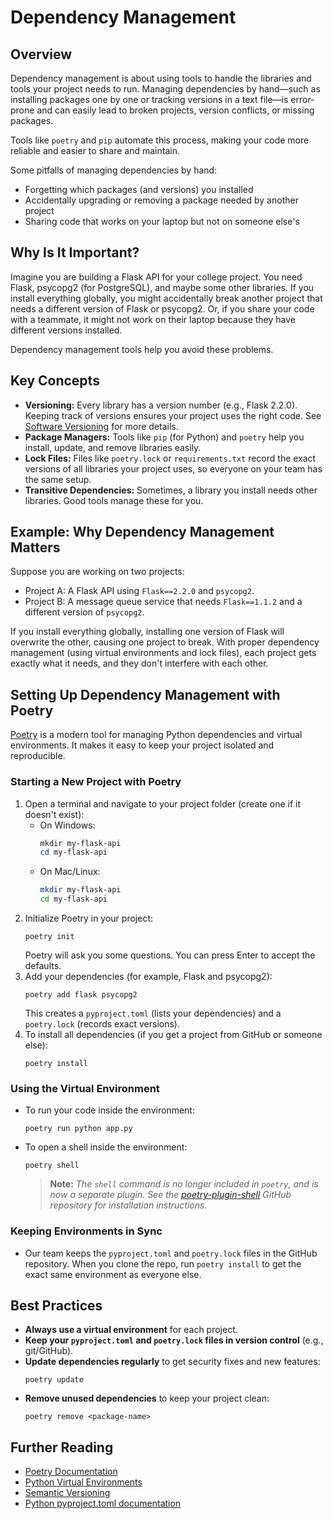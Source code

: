 # Dependency Management

## Overview

Dependency management is about using tools to handle the libraries and tools your project needs to run. Managing dependencies by hand—such as installing packages one by one or tracking versions in a text file—is error-prone and can easily lead to broken projects, version conflicts, or missing packages.

Tools like `poetry` and `pip` automate this process, making your code more reliable and easier to share and maintain.

Some pitfalls of managing dependencies by hand:
- Forgetting which packages (and versions) you installed
- Accidentally upgrading or removing a package needed by another project
- Sharing code that works on your laptop but not on someone else's

## Why Is It Important?

Imagine you are building a Flask API for your college project. You need Flask, psycopg2 (for PostgreSQL), and maybe some other libraries. If you install everything globally, you might accidentally break another project that needs a different version of Flask or psycopg2. Or, if you share your code with a teammate, it might not work on their laptop because they have different versions installed.

Dependency management tools help you avoid these problems.

## Key Concepts

- **Versioning:** Every library has a version number (e.g., Flask 2.2.0). Keeping track of versions ensures your project uses the right code. See [Software Versioning](../../contributors/training/software-versioning.md) for more details.
- **Package Managers:** Tools like `pip` (for Python) and `poetry` help you install, update, and remove libraries easily.
- **Lock Files:** Files like `poetry.lock` or `requirements.txt` record the exact versions of all libraries your project uses, so everyone on your team has the same setup.
- **Transitive Dependencies:** Sometimes, a library you install needs other libraries. Good tools manage these for you.

## Example: Why Dependency Management Matters

Suppose you are working on two projects:
- Project A: A Flask API using `Flask==2.2.0` and `psycopg2`.
- Project B: A message queue service that needs `Flask==1.1.2` and a different version of `psycopg2`.

If you install everything globally, installing one version of Flask will overwrite the other, causing one project to break. With proper dependency management (using virtual environments and lock files), each project gets exactly what it needs, and they don't interfere with each other.

## Setting Up Dependency Management with Poetry

[Poetry](https://python-poetry.org/docs/) is a modern tool for managing Python dependencies and virtual environments. It makes it easy to keep your project isolated and reproducible.

### Starting a New Project with Poetry

1. Open a terminal and navigate to your project folder (create one if it doesn't exist):
   - On Windows:
     ```powershell
     mkdir my-flask-api
     cd my-flask-api
     ```
   - On Mac/Linux:
     ```bash
     mkdir my-flask-api
     cd my-flask-api
     ```
2. Initialize Poetry in your project:
   ```
   poetry init
   ```
   Poetry will ask you some questions. You can press Enter to accept the defaults.
3. Add your dependencies (for example, Flask and psycopg2):
   ```
   poetry add flask psycopg2
   ```
   This creates a `pyproject.toml` (lists your dependencies) and a `poetry.lock` (records exact versions).
4. To install all dependencies (if you get a project from GitHub or someone else):
   ```
   poetry install
   ```

### Using the Virtual Environment
- To run your code inside the environment:
  ```
  poetry run python app.py
  ```
- To open a shell inside the environment:
  ```
  poetry shell
  ```
  > **Note:** _The `shell` command is no longer included in `poetry`, and is now a separate plugin. See the [poetry-plugin-shell](https://github.com/python-poetry/poetry-plugin-shell) GitHub repository for installation instructions._

### Keeping Environments in Sync
- Our team keeps the `pyproject.toml` and `poetry.lock` files in the GitHub repository. When you clone the repo, run `poetry install` to get the exact same environment as everyone else.

## Best Practices

- **Always use a virtual environment** for each project.
- **Keep your `pyproject.toml` and `poetry.lock` files in version control** (e.g., git/GitHub).
- **Update dependencies regularly** to get security fixes and new features:
  ```
  poetry update
  ```
- **Remove unused dependencies** to keep your project clean:
  ```
  poetry remove <package-name>
  ```

## Further Reading
- [Poetry Documentation](https://python-poetry.org/docs/)
- [Python Virtual Environments](https://docs.python.org/3/tutorial/venv.html)
- [Semantic Versioning](https://semver.org/)
- [Python pyproject.toml documentation](https://packaging.python.org/en/latest/specifications/pyproject-toml/)
